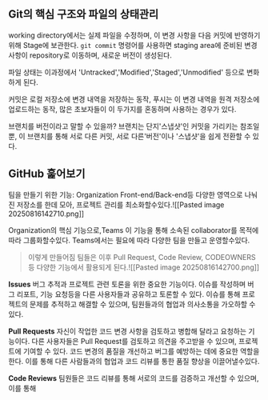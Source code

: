 ## Git의 핵심 구조와 파일의 상태관리
working directory에서는 실제 파일을 수정하며, 이 변경 사항을 다음 커밋에 반영하기 위해 Stage에 보관한다. `git commit` 명령어를 사용하면 staging area에 준비된 변경 사항이 repository로 이동하며, 새로운 버전이 생성된다.

파일 상태는 이과정에서 'Untracked','Modified','Staged','Unmodified' 등으로 변화하게 된다.

커밋은 로컬 저장소에 변경 내역을 저장하는 동작, 푸시는 이 변경 내역을 원격 저장소에 업로드하는 동작, 많은 초보자들이 이 두가지를 혼동하며 사용하는 경우가 있다.

브랜치를 버전이라고 말할 수 있을까?
브랜치는 단지'스냅샷'인 커밋을 가리키는 참조일뿐, 이 브랜치를 통해 서로 다른 커밋, 서로 다른'버전'이나 '스냅샷'을 쉽게 전환할 수 있다.

## GitHub 훑어보기
팀을 만들기 위한 기능: Organization
Front-end/Back-end등 다양한 영역으로 나눠진 저장소를 한데 모아, 프로젝트 관리를 최소화할수있다.![[Pasted image 20250816142710.png]]


Organization의 핵심 기능으로,Teams 이 기능을 통해 소속된 collaborator를 목적에 따라 그룹화할수있다. Teams에서는 필요에 따라 다양한 팀을 만들고 운영할수있다.
> 이렇게 만들어짐 팀들은 이후 Pull Request, Code Review, CODEOWNERS 등 다양한 기능에서 활용되게 된다.![[Pasted image 20250816142700.png]]


**Issues**
버그 추적과 프로젝트 관련 토론을 위한 중요한 기능이다. 이슈를 작성하며 버그 리포트, 기능 요청등을 다른 사용자들과 공유하고 토론할 수 있다. 이슈를 통해 프로젝트의 문제를 추적하고 해결할 수 있으며, 팀원들과의 협업과 의사소통을 가오하할 수 있다.

**Pull Requests**
자신이 작업한 코드 변경 사항을 검토하고 병합해 달라고 요청하는 기능이다. 다른 사용자들은 Pull Request를 검토하고 의견을 주고받을 수 있으며, 프로젝트에 기여할 수 있다.
코드 변경의 품질을 개선하고 버그를 예방하는 데에 중요한 역할을 한다. 이를 통해 다른 사람들과의 협업과 코드 리뷰를 통한 품질 향상을 이끌어낼수있다.

**Code Reviews**
팀원들은 코드 리뷰를 통해 서로의 코드를 검증하고 개선할 수 있으며, 이를 통해
